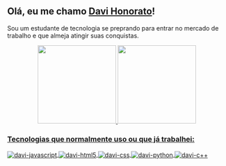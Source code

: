 ## Olá, eu me chamo <a href="https://github.com/davihonorato">Davi Honorato</a>!

Sou um estudante de tecnologia se preprando para entrar no mercado de trabalho e que almeja atingir suas conquistas.

<div align="center">
  <a href="https://github.com/davihonorato">
  <img height="180em" src="https://github-readme-stats.vercel.app/api?username=davihonorato&show_icons=true&theme=dracula&include_all_commits=true&count_private=true"/>
  <img height="180em" src="https://github-readme-stats.vercel.app/api/top-langs/?username=davihonorato&theme=dracula"/>
</div>

### Tecnologias que normalmente uso ou que já trabalhei:

<div style="display: inline_block">
  <img align="center" alt="davi-javascript" src="https://img.shields.io/badge/JavaScript-F7DF1E?style=for-the-badge&logo=javascript&logoColor=black">
  <img align="center" alt="davi-html5" src="https://img.shields.io/badge/HTML5-E34F26?style=for-the-badge&logo=html5&logoColor=white">
  <img align="center" alt="davi-css" src="https://img.shields.io/badge/CSS3-1572B6?style=for-the-badge&logo=css3&logoColor=white">
  <img align="center" alt="davi-python"src="https://img.shields.io/badge/Python-14354C?style=for-the-badge&logo=python&logoColor=white">
  <img align="center" alt="davi-c++"src="https://img.shields.io/badge/C%2B%2B-00599C?style=for-the-badge&logo=c%2B%2B&logoColor=white">
</div><br>
